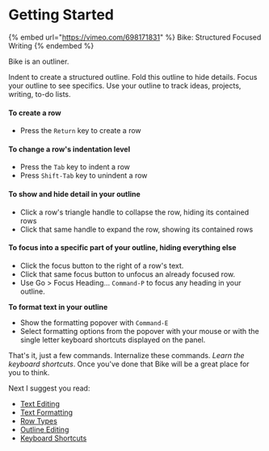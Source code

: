 # Getting Started

{% embed url="https://vimeo.com/698171831" %}
Bike: Structured Focused Writing
{% endembed %}

Bike is an outliner.&#x20;

Indent to create a structured outline. Fold this outline to hide details. Focus your outline to see specifics. Use your outline to track ideas, projects, writing, to-do lists.

#### To create a row

* Press the `Return` key to create a row

#### To change a row's indentation level

* Press the `Tab` key to indent a row
* Press `Shift-Tab` key to unindent a row

#### To show and hide detail in your outline

* Click a row's triangle handle to collapse the row, hiding its contained rows
* Click that same handle to expand the row, showing its contained rows

#### To focus into a specific part of your outline, hiding everything else

* Click the focus button to the right of a row's text.
* Click that same focus button to unfocus an already focused row.
* Use Go > Focus Heading… `Command-P` to focus any heading in your outline.

**To format text in your outline**

* Show the formatting popover with `Command-E`
* Select formatting options from the popover with your mouse or with the single letter keyboard shortcuts displayed on the panel.

That's it, just a few commands. Internalize these commands. _Learn the keyboard shortcuts_. Once you've done that Bike will be a great place for you to think.

Next I suggest you read:

* [Text Editing](using-bike/text-editing.md)
* [Text Formatting](using-bike/text-formatting.md)
* [Row Types](using-bike/row-types.md)
* [Outline Editing](using-bike/outline-editing.md)
* [Keyboard Shortcuts](keyboard-shortcuts.md)
